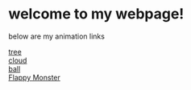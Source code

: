 <h1> welcome to my webpage! </h1>
<p> below are my animation links </p>

<a href = "tree.html"> tree </a>
<br>
<a href = "CLOUD.html"> cloud </a>
<br>
<a href = "ball.html"> ball </a>
<br> 
<a href = "indexFM.html"> Flappy Monster </a>
